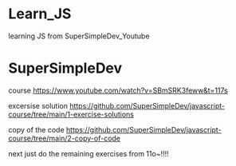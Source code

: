 # Learn_JS
learning JS from SuperSimpleDev_Youtube


# SuperSimpleDev

  course
https://www.youtube.com/watch?v=SBmSRK3feww&t=117s


  excersise solution
https://github.com/SuperSimpleDev/javascript-course/tree/main/1-exercise-solutions


  copy of the code
https://github.com/SuperSimpleDev/javascript-course/tree/main/2-copy-of-code


next just do the remaining exercises from 11o~!!!!
